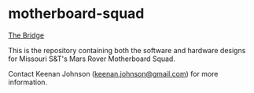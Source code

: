 motherboard-squad
=================

[The Bridge](https://github.com/MST-MRDT/Motherboard/wiki) 

This is the repository containing both the software and hardware designs for Missouri S&T's Mars Rover Motherboard Squad.

Contact Keenan Johnson (keenan.johnson@gmail.com) for more information.


